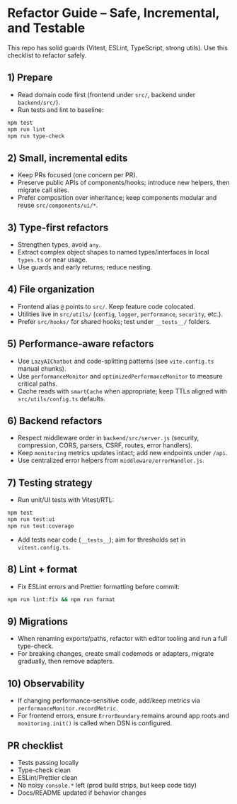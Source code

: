 # Refactor Guide – Safe, Incremental, and Testable

This repo has solid guards (Vitest, ESLint, TypeScript, strong utils). Use this checklist to refactor safely.

## 1) Prepare

- Read domain code first (frontend under `src/`, backend under `backend/src/`).
- Run tests and lint to baseline:

```bash
npm test
npm run lint
npm run type-check
```

## 2) Small, incremental edits

- Keep PRs focused (one concern per PR).
- Preserve public APIs of components/hooks; introduce new helpers, then migrate call sites.
- Prefer composition over inheritance; keep components modular and reuse `src/components/ui/*`.

## 3) Type-first refactors

- Strengthen types, avoid `any`.
- Extract complex object shapes to named types/interfaces in local `types.ts` or near usage.
- Use guards and early returns; reduce nesting.

## 4) File organization

- Frontend alias `@` points to `src/`. Keep feature code colocated.
- Utilities live in `src/utils/` (`config`, `logger`, `performance`, `security`, etc.).
- Prefer `src/hooks/` for shared hooks; test under `__tests__/` folders.

## 5) Performance-aware refactors

- Use `LazyAIChatbot` and code-splitting patterns (see `vite.config.ts` manual chunks).
- Use `performanceMonitor` and `optimizedPerformanceMonitor` to measure critical paths.
- Cache reads with `smartCache` when appropriate; keep TTLs aligned with `src/utils/config.ts` defaults.

## 6) Backend refactors

- Respect middleware order in `backend/src/server.js` (security, compression, CORS, parsers, CSRF, routes, error handlers).
- Keep `monitoring` metrics updates intact; add new endpoints under `/api`.
- Use centralized error helpers from `middleware/errorHandler.js`.

## 7) Testing strategy

- Run unit/UI tests with Vitest/RTL:

```bash
npm test
npm run test:ui
npm run test:coverage
```

- Add tests near code (`__tests__`); aim for thresholds set in `vitest.config.ts`.

## 8) Lint + format

- Fix ESLint errors and Prettier formatting before commit:

```bash
npm run lint:fix && npm run format
```

## 9) Migrations

- When renaming exports/paths, refactor with editor tooling and run a full type-check.
- For breaking changes, create small codemods or adapters, migrate gradually, then remove adapters.

## 10) Observability

- If changing performance-sensitive code, add/keep metrics via `performanceMonitor.recordMetric`.
- For frontend errors, ensure `ErrorBoundary` remains around app roots and `monitoring.init()` is called when DSN is configured.

## PR checklist

- Tests passing locally
- Type-check clean
- ESLint/Prettier clean
- No noisy `console.*` left (prod build strips, but keep code tidy)
- Docs/README updated if behavior changes
